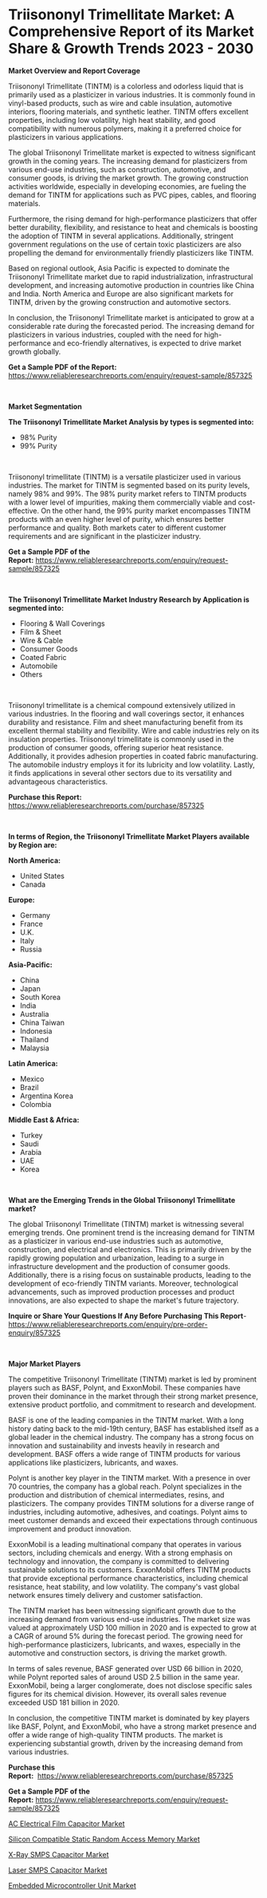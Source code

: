 <p><h1>Triisononyl Trimellitate Market: A Comprehensive Report of its Market Share & Growth Trends 2023 - 2030</h1></p><p><strong>Market Overview and Report Coverage</strong></p>
<p><p>Triisononyl Trimellitate (TINTM) is a colorless and odorless liquid that is primarily used as a plasticizer in various industries. It is commonly found in vinyl-based products, such as wire and cable insulation, automotive interiors, flooring materials, and synthetic leather. TINTM offers excellent properties, including low volatility, high heat stability, and good compatibility with numerous polymers, making it a preferred choice for plasticizers in various applications.</p><p>The global Triisononyl Trimellitate market is expected to witness significant growth in the coming years. The increasing demand for plasticizers from various end-use industries, such as construction, automotive, and consumer goods, is driving the market growth. The growing construction activities worldwide, especially in developing economies, are fueling the demand for TINTM for applications such as PVC pipes, cables, and flooring materials.</p><p>Furthermore, the rising demand for high-performance plasticizers that offer better durability, flexibility, and resistance to heat and chemicals is boosting the adoption of TINTM in several applications. Additionally, stringent government regulations on the use of certain toxic plasticizers are also propelling the demand for environmentally friendly plasticizers like TINTM.</p><p>Based on regional outlook, Asia Pacific is expected to dominate the Triisononyl Trimellitate market due to rapid industrialization, infrastructural development, and increasing automotive production in countries like China and India. North America and Europe are also significant markets for TINTM, driven by the growing construction and automotive sectors.</p><p>In conclusion, the Triisononyl Trimellitate market is anticipated to grow at a considerable rate during the forecasted period. The increasing demand for plasticizers in various industries, coupled with the need for high-performance and eco-friendly alternatives, is expected to drive market growth globally.</p></p>
<p><strong>Get a Sample PDF of the Report:</strong> <a href="https://www.reliableresearchreports.com/enquiry/request-sample/857325">https://www.reliableresearchreports.com/enquiry/request-sample/857325</a></p>
<p>&nbsp;</p>
<p><strong>Market Segmentation</strong></p>
<p><strong>The Triisononyl Trimellitate Market Analysis by types is segmented into:</strong></p>
<p><ul><li>98% Purity</li><li>99% Purity</li></ul></p>
<p>&nbsp;</p>
<p><p>Triisononyl trimellitate (TINTM) is a versatile plasticizer used in various industries. The market for TINTM is segmented based on its purity levels, namely 98% and 99%. The 98% purity market refers to TINTM products with a lower level of impurities, making them commercially viable and cost-effective. On the other hand, the 99% purity market encompasses TINTM products with an even higher level of purity, which ensures better performance and quality. Both markets cater to different customer requirements and are significant in the plasticizer industry.</p></p>
<p><strong>Get a Sample PDF of the Report:</strong>&nbsp;<a href="https://www.reliableresearchreports.com/enquiry/request-sample/857325">https://www.reliableresearchreports.com/enquiry/request-sample/857325</a></p>
<p>&nbsp;</p>
<p><strong>The Triisononyl Trimellitate Market Industry Research by Application is segmented into:</strong></p>
<p><ul><li>Flooring & Wall Coverings</li><li>Film & Sheet</li><li>Wire & Cable</li><li>Consumer Goods</li><li>Coated Fabric</li><li>Automobile</li><li>Others</li></ul></p>
<p>&nbsp;</p>
<p><p>Triisononyl trimellitate is a chemical compound extensively utilized in various industries. In the flooring and wall coverings sector, it enhances durability and resistance. Film and sheet manufacturing benefit from its excellent thermal stability and flexibility. Wire and cable industries rely on its insulation properties. Triisononyl trimellitate is commonly used in the production of consumer goods, offering superior heat resistance. Additionally, it provides adhesion properties in coated fabric manufacturing. The automobile industry employs it for its lubricity and low volatility. Lastly, it finds applications in several other sectors due to its versatility and advantageous characteristics.</p></p>
<p><strong>Purchase this Report:</strong>&nbsp; <a href="https://www.reliableresearchreports.com/purchase/857325">https://www.reliableresearchreports.com/purchase/857325</a></p>
<p>&nbsp;</p>
<p><strong>In terms of Region, the Triisononyl Trimellitate Market Players available by Region are:</strong></p>
<p>
    <p> <strong> North America: </strong>
        <ul>
            <li>United States</li>
            <li>Canada</li>
        </ul>
        </p> 
    <p> <strong> Europe: </strong>
        <ul>
            <li>Germany</li>
            <li>France</li>
            <li>U.K.</li>
            <li>Italy</li>
            <li>Russia</li>
        </ul>
        </p> 
    <p> <strong> Asia-Pacific: </strong>
        <ul>
            <li>China</li>
            <li>Japan</li>
            <li>South Korea</li>
            <li>India</li>
            <li>Australia</li>
            <li>China Taiwan</li>
            <li>Indonesia</li>
            <li>Thailand</li>
            <li>Malaysia</li>
        </ul>
        </p> 
    <p> <strong> Latin America: </strong>
        <ul>
            <li>Mexico</li>
            <li>Brazil</li>
            <li>Argentina Korea</li>
            <li>Colombia</li>
        </ul>
        </p> 
    <p> <strong> Middle East & Africa: </strong>
        <ul>
            <li>Turkey</li>
            <li>Saudi</li>
            <li>Arabia</li>
            <li>UAE</li>
            <li>Korea</li>
        </ul>
    </p>
    </p>
<p>&nbsp;</p>
<p><strong>What are the Emerging Trends in the Global Triisononyl Trimellitate market?</strong></p>
<p><p>The global Triisononyl Trimellitate (TINTM) market is witnessing several emerging trends. One prominent trend is the increasing demand for TINTM as a plasticizer in various end-use industries such as automotive, construction, and electrical and electronics. This is primarily driven by the rapidly growing population and urbanization, leading to a surge in infrastructure development and the production of consumer goods. Additionally, there is a rising focus on sustainable products, leading to the development of eco-friendly TINTM variants. Moreover, technological advancements, such as improved production processes and product innovations, are also expected to shape the market's future trajectory.</p></p>
<p><strong>Inquire or Share Your Questions If Any Before Purchasing This Report</strong>- <a href="https://www.reliableresearchreports.com/enquiry/pre-order-enquiry/857325">https://www.reliableresearchreports.com/enquiry/pre-order-enquiry/857325</a></p>
<p>&nbsp;</p>
<p><strong>Major Market Players</strong></p>
<p><p>The competitive Triisononyl Trimellitate (TINTM) market is led by prominent players such as BASF, Polynt, and ExxonMobil. These companies have proven their dominance in the market through their strong market presence, extensive product portfolio, and commitment to research and development.</p><p>BASF is one of the leading companies in the TINTM market. With a long history dating back to the mid-19th century, BASF has established itself as a global leader in the chemical industry. The company has a strong focus on innovation and sustainability and invests heavily in research and development. BASF offers a wide range of TINTM products for various applications like plasticizers, lubricants, and waxes.</p><p>Polynt is another key player in the TINTM market. With a presence in over 70 countries, the company has a global reach. Polynt specializes in the production and distribution of chemical intermediates, resins, and plasticizers. The company provides TINTM solutions for a diverse range of industries, including automotive, adhesives, and coatings. Polynt aims to meet customer demands and exceed their expectations through continuous improvement and product innovation.</p><p>ExxonMobil is a leading multinational company that operates in various sectors, including chemicals and energy. With a strong emphasis on technology and innovation, the company is committed to delivering sustainable solutions to its customers. ExxonMobil offers TINTM products that provide exceptional performance characteristics, including chemical resistance, heat stability, and low volatility. The company's vast global network ensures timely delivery and customer satisfaction.</p><p>The TINTM market has been witnessing significant growth due to the increasing demand from various end-use industries. The market size was valued at approximately USD 100 million in 2020 and is expected to grow at a CAGR of around 5% during the forecast period. The growing need for high-performance plasticizers, lubricants, and waxes, especially in the automotive and construction sectors, is driving the market growth.</p><p>In terms of sales revenue, BASF generated over USD 66 billion in 2020, while Polynt reported sales of around USD 2.5 billion in the same year. ExxonMobil, being a larger conglomerate, does not disclose specific sales figures for its chemical division. However, its overall sales revenue exceeded USD 181 billion in 2020.</p><p>In conclusion, the competitive TINTM market is dominated by key players like BASF, Polynt, and ExxonMobil, who have a strong market presence and offer a wide range of high-quality TINTM products. The market is experiencing substantial growth, driven by the increasing demand from various industries.</p></p>
<p><strong>Purchase this Report:</strong>&nbsp;&nbsp;<a href="https://www.reliableresearchreports.com/purchase/857325">https://www.reliableresearchreports.com/purchase/857325</a></p>
<p></p>
<p><strong>Get a Sample PDF of the Report:</strong>&nbsp;<a href="https://www.reliableresearchreports.com/enquiry/request-sample/857325">https://www.reliableresearchreports.com/enquiry/request-sample/857325</a></p>
<p><p><a href="https://medium.com/@rameshramurp23/ac-electrical-film-capacitor-market-comprehensive-assessment-by-type-application-and-geography-cd753bf65410">AC Electrical Film Capacitor Market</a></p><p><a href="https://medium.com/@mhdhonirp23/silicon-compatible-static-random-access-memory-market-research-report-its-history-and-forecast-7a3a6c6e7e5f">Silicon Compatible Static Random Access Memory Market</a></p><p><a href="https://medium.com/@mahimohanrp23/analyzing-x-ray-smps-capacitor-market-global-industry-perspective-and-forecast-2023-to-2030-ef777f194fc3">X-Ray SMPS Capacitor Market</a></p><p><a href="https://medium.com/@adityalohrp23/laser-smps-capacitor-market-analysis-its-cagr-market-segmentation-and-global-industry-overview-9e811c4a9294">Laser SMPS Capacitor Market</a></p><p><a href="https://medium.com/@devidwarnerrp23/embedded-microcontroller-unit-market-analysis-and-sze-forecasted-for-period-from-2023-to-2030-235a99217aed">Embedded Microcontroller Unit Market</a></p></p>